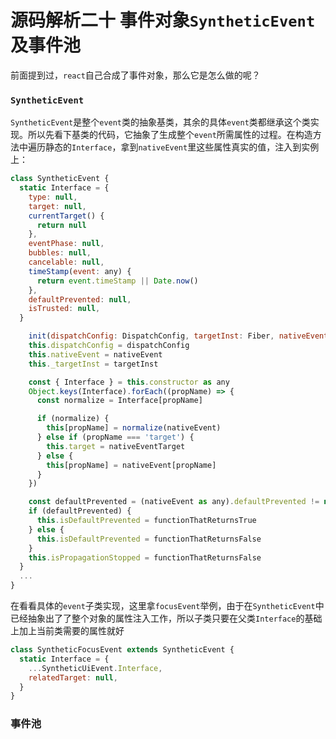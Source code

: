 # 源码解析二十 事件对象`SyntheticEvent`及事件池
前面提到过，`react`自己合成了事件对象，那么它是怎么做的呢？

### `SyntheticEvent`
`SyntheticEvent`是整个`event`类的抽象基类，其余的具体`event`类都继承这个类实现。所以先看下基类的代码，它抽象了生成整个`event`所需属性的过程。在构造方法中遍历静态的`Interface`，拿到`nativeEvent`里这些属性真实的值，注入到实例上：

```javaScript
class SyntheticEvent {
  static Interface = {
    type: null,
    target: null,
    currentTarget() {
      return null
    },
    eventPhase: null,
    bubbles: null,
    cancelable: null,
    timeStamp(event: any) {
      return event.timeStamp || Date.now()
    },
    defaultPrevented: null,
    isTrusted: null,
  }

    init(dispatchConfig: DispatchConfig, targetInst: Fiber, nativeEvent: Event, nativeEventTarget: EventTarget) {
    this.dispatchConfig = dispatchConfig
    this.nativeEvent = nativeEvent
    this._targetInst = targetInst

    const { Interface } = this.constructor as any
    Object.keys(Interface).forEach((propName) => {
      const normalize = Interface[propName]

      if (normalize) {
        this[propName] = normalize(nativeEvent)
      } else if (propName === 'target') {
        this.target = nativeEventTarget
      } else {
        this[propName] = nativeEvent[propName]
      }
    })

    const defaultPrevented = (nativeEvent as any).defaultPrevented != null ? (nativeEvent as any).defaultPrevented : (nativeEvent as any).returnValue === false
    if (defaultPrevented) {
      this.isDefaultPrevented = functionThatReturnsTrue
    } else {
      this.isDefaultPrevented = functionThatReturnsFalse
    }
    this.isPropagationStopped = functionThatReturnsFalse
  }
  ...
}
```

在看看具体的`event`子类实现，这里拿`focusEvent`举例，由于在`SyntheticEvent`中已经抽象出了了整个对象的属性注入工作，所以子类只要在父类`Interface`的基础上加上当前类需要的属性就好

```javaScript
class SyntheticFocusEvent extends SyntheticEvent {
  static Interface = {
    ...SyntheticUiEvent.Interface,
    relatedTarget: null,
  }
}
```

### 事件池

